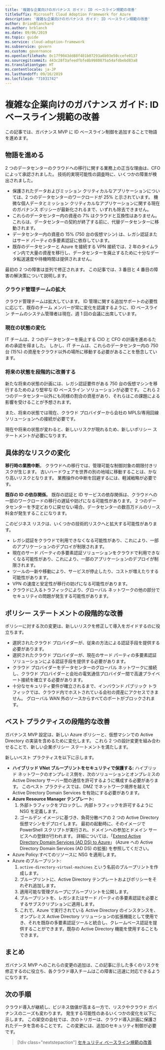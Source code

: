 ```yaml
---
title: '複雑な企業向けのガバナンス ガイド: ID ベースライン規範の改善'
titleSuffix: Microsoft Cloud Adoption Framework for Azure
description: '複雑な企業向けのガバナンス ガイド: ID ベースライン規範の改善'
author: BrianBlanchard
ms.author: brblanch
ms.date: 09/06/2019
ms.topic: guide
ms.service: cloud-adoption-framework
ms.subservice: govern
ms.custom: governance
ms.openlocfilehash: 0c17f9043dd88f401b07293a6b93e50ccefe0137
ms.sourcegitcommit: 443c28f3afeedfbfe8b9980875a54afdbebd83a8
ms.translationtype: HT
ms.contentlocale: ja-JP
ms.lasthandoff: 09/16/2019
ms.locfileid: "71031742"
---
```

# <a name="governance-guide-for-complex-enterprises-improve-the-identity-baseline-discipline"></a>複雑な企業向けのガバナンス ガイド: ID ベースライン規範の改善

この記事では、ガバナンス MVP に ID ベースライン制御を追加することで物語を進めます。

## <a name="advancing-the-narrative"></a>物語を進める

2 つのデータセンターのクラウドへの移行に関する業務上の正当な理由は、CFO によって承認されました。 技術的実現可能性の調査時に、いくつかの障害が検出されました。

- 保護されたデータおよびミッション クリティカルなアプリケーションについては、2 つのデータセンターのワークロードが 25% と示されています。 機微な個人データとミッション クリティカルなアプリケーションに関する現在のガバナンス ポリシーが最新化されるまで、いずれも除去できません。
- これらのデータセンター内の資産の 7% はクラウドと互換性はありません。 これらは、データセンターの契約が終了する前に、代替データセンターに移動されます。
- データセンター内の資産の 15% (750 台の仮想マシン) は、レガシ認証またはサード パーティの多要素認証に依存しています。
- 既存のデータセンターと Azure を接続する VPN 接続では、2 年のタイムライン内で大量の資産を移行し、データセンターを廃止するために十分なデータ転送速度や待機時間は提供されません。

最初の 2 つの障害は並列で修正されます。 この記事では、3 番目と 4 番目の障害の解決策について説明します。

### <a name="expanding-the-cloud-governance-team"></a>クラウド管理チームの拡大

クラウド管理チームは拡大しています。 ID 管理に関する追加サポートの必要性に応じて、既存のチーム メンバーが常に変化を認識するように、ID ベースライン チームのシステム管理者は現在、週 1 回の会議に出席しています。

### <a name="changes-in-the-current-state"></a>現在の状態の変化

IT チームは、2 つのデータセンターを廃止する CIO と CFO の計画を進めるための承認を得ました。 しかし、IT チームは、これらのデータセンター内の 750 台 (15%) の資産をクラウド以外の場所に移動する必要があることを懸念しています。

### <a name="incrementally-improve-the-future-state"></a>将来の状態を段階的に改善する

新たな将来の状態の計画には、レガシ認証要件がある 750 台の仮想マシンを移行するためのより堅牢な ID ベースライン ソリューションが必要です。 これら 2 つのデータセンター以外にも同様の割合の資産があり、それらはこの課題による影響を受けることが予想されます。

また、将来の状態では現在、クラウド プロバイダーから会社の MPLS/専用回線ソリューションへの接続が必要です。

現在や将来の状態が変わると、新しいリスクが現れるため、新しいポリシー ステートメントが必要になります。

## <a name="changes-in-tangible-risks"></a>具体的なリスクの変化

**移行時の業務中断**。 クラウドへの移行では、管理可能な制御対象の期限付きリスクが生じます。 古いハードウェアを世界の別の地域に移動することは、かなり高いリスクとなります。 業務操作の中断を回避するには、軽減戦略が必要です。

**既存の ID の依存関係**。 既存の認証と ID サービスの依存関係は、クラウドへの一部のワークロードの移行の遅延や妨げになる可能性があります。 2 つのデータセンターを予定どおりに戻せない場合、データセンターの数百万ドルのリース料金が発生することになります。

このビジネス リスクは、いくつかの技術的リスクへと拡大する可能性があります。

- レガシ認証をクラウドで利用できなくなる可能性があり、これにより、一部のアプリケーションのデプロイが制限されます。
- 現在のサード パーティの多要素認証ソリューションをクラウドで利用できなくなる可能性があり、これにより、一部のアプリケーションのデプロイが制限されます。
- ツールの一新や移動により、サービスが停止したり、コストが増えたりする可能性があります。
- VPN の速度と安定性が移行の妨げになる可能性があります。
- クラウドに入るトラフィックにより、グローバル ネットワークの他の部分でセキュリティの問題が発生する可能性があります。

## <a name="incremental-improvement-of-the-policy-statements"></a>ポリシー ステートメントの段階的な改善

ポリシーに対する次の変更は、新しいリスクを修正して導入をガイドするのに役立ちます。

- 選択されたクラウド プロバイダーが、従来の方法による認証手段を提供する必要があります。
- 選択されたクラウド プロバイダーが、現在のサード パーティの多要素認証ソリューションによる認証手段を提供する必要があります。
- クラウド プロバイダーをデータセンターのグローバル ネットワークに接続し、クラウド プロバイダーと会社の電気通信プロバイダー間で高速プライベート接続を確立する必要があります。
- 十分なセキュリティ要件が確立されるまで、インバウンド パブリック トラフィックでは、クラウド内でホストされている会社の資産にアクセスできません。 グローバル WAN 外のソースからすべてのポートがブロックされます。

## <a name="incremental-improvement-of-the-best-practices"></a>ベスト プラクティスの段階的な改善

ガバナンス MVP 設定は、新しい Azure ポリシーと、仮想マシンでの Active Directory の実装を含めるために変化します。 これら 2 つの設計変更を組み合わせることで、新しい企業ポリシー ステートメントを満たします。

新しいベスト プラクティスを以下に示します。

- **ハイブリッド VNet ブループリントをセキュリティで保護する:** ハイブリッド ネットワークのオンプレミス側を、次のソリューションとオンプレミスの Active Directory サーバー間の通信を許可するように構成する必要があります。 このベスト プラクティスでは、DMZ でネットワーク境界を越えて Active Directory Domain Services を有効にする必要があります。
- **Azure Resource Manager テンプレート:**
    1. 外部トラフィックをブロックし、内部トラフィックを許可するように NSG を定義します。
    1. ゴールデン イメージに基づき、負荷分散ペアの 2 つの Active Directory 仮想マシンをデプロイします。 最初の起動時に、そのイメージで PowerShell スクリプトが実行され、ドメインへの参加とドメイン サービスへの登録が行われます。 詳細については、「[Extend Active Directory Domain Services (AD DS) to Azure](https://docs.microsoft.com/azure/architecture/reference-architectures/identity/adds-extend-domain)」 (Azure への Active Directory Domain Services (AD DS) の拡張) を参照してください。
- Azure Policy:すべてのリソースに NSG を適用します。
- Azure のブループリント:
    1. `active-directory-virtual-machines` という名前のブループリントを作成します。
    1. ブループリントに、Active Directory テンプレートおよびポリシーをそれぞれ追加します。
    1. 適用可能な管理グループにブループリントを公開します。
    1. ブループリントを、レガシまたはサード パーティの多要素認証を必要とするサブスクリプションに適用します。
    1. これで、Azure で実行されている Active Directory のインスタンスを、オンプレミス Active Directory ソリューションの拡張機能として使用でき、それを既存の多要素認証ツールと統合し、クレームベース認証を提供することができます。既存の Active Directory 機能を使用することもできます。

## <a name="conclusion"></a>まとめ

ガバナンス MVP へのこれらの変更の追加は、この記事に示した多くのリスクを修正するのに役立ち、各クラウド導入チームはこの障害に迅速に対応できるようになります。

## <a name="next-steps"></a>次の手順

クラウド導入が継続し、ビジネス価値が高まる一方で、リスクやクラウド ガバナンスのニーズも変わります。 発生する可能性のあるいくつかの変化を以下に示します。 この架空の会社では、次のトリガーは、クラウド導入計画に保護されたデータを含めることです。 この変更には、追加のセキュリティ制御が必要です。

> [!div class="nextstepaction"]
> [セキュリティ ベースライン規範の改善](./security-baseline-improvement.md)
